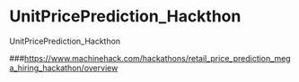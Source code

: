 # UnitPricePrediction_Hackthon
UnitPricePrediction_Hackthon

###https://www.machinehack.com/hackathons/retail_price_prediction_mega_hiring_hackathon/overview
